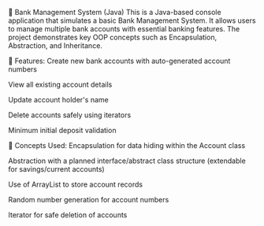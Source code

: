🏦 Bank Management System (Java)
This is a Java-based console application that simulates a basic Bank Management System. It allows users to manage multiple bank accounts with essential banking features. The project demonstrates key OOP concepts such as Encapsulation, Abstraction, and Inheritance.

🔑 Features:
Create new bank accounts with auto-generated account numbers

View all existing account details

Update account holder's name

Delete accounts safely using iterators

Minimum initial deposit validation

🧠 Concepts Used:
Encapsulation for data hiding within the Account class

Abstraction with a planned interface/abstract class structure (extendable for savings/current accounts)

Use of ArrayList to store account records

Random number generation for account numbers

Iterator for safe deletion of accounts

